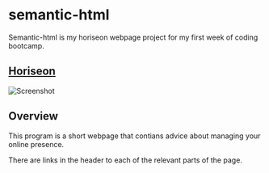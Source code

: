 # semantic-html
Semantic-html is my horiseon webpage project for my first week of coding bootcamp.

## [Horiseon](https://ecosiege.github.io/semantic-html/)

![Screenshot](/homework/semantic-html/assets/images/Horiseon.png)

## Overview

This program is a short webpage that contians advice about managing your online presence.

There are links in the header to each of the relevant parts of the page.
